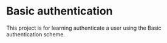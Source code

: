 # Basic authentication

This project is for learning authenticate a user using the Basic authentication scheme.
